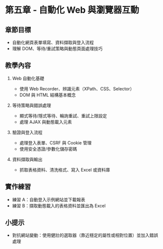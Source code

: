# 第五章 - 自動化 Web 與瀏覽器互動

## 章節目標
- 自動化網頁表單填寫、資料擷取與登入流程
- 理解 DOM、等待/重試策略與動態頁面處理技巧

## 教學內容
1. Web 自動化基礎
   - 使用 Web Recorder、辨識元素（XPath、CSS、Selector）
   - DOM 與 HTML 結構基本概念

2. 等待策略與錯誤處理
   - 顯式等待/隱式等待、輪詢重試、重試上限設定
   - 處理 AJAX 與動態載入元素

3. 驗證與登入流程
   - 處理登入表單、CSRF 與 Cookie 管理
   - 使用安全憑證/參數化儲存密碼

4. 資料擷取與輸出
   - 抓取表格資料、清洗格式、寫入 Excel 或資料庫

## 實作練習
- 練習 A：自動登入示例網站並下載報表
- 練習 B：擷取動態載入的表格資料並匯出為 Excel

## 小提示
- 對抗網站變動：使用健壯的選取器（靠近穩定的屬性或相對位置）並加入錯誤處理
